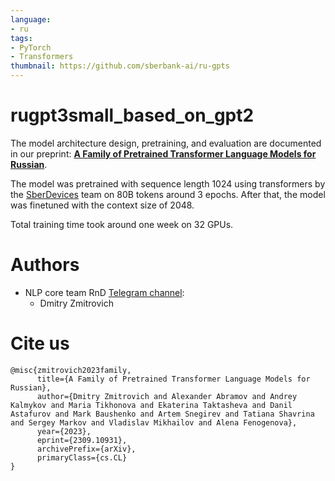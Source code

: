 ```yaml
---
language:
- ru
tags:
- PyTorch
- Transformers
thumbnail: https://github.com/sberbank-ai/ru-gpts
---
```


# rugpt3small\_based\_on\_gpt2
The model architecture design, pretraining, and evaluation are documented in our preprint: [**A Family of Pretrained Transformer Language Models for Russian**](https://arxiv.org/abs/2309.10931).

The model was pretrained with sequence length 1024 using transformers by the [SberDevices](https://sberdevices.ru/) team on 80B tokens around 3 epochs. After that, the model was finetuned with the context size of 2048.

Total training time took around one week on 32 GPUs.

# Authors
+ NLP core team RnD [Telegram channel](https://t.me/nlpcoreteam):
  + Dmitry Zmitrovich 


# Cite us
```
@misc{zmitrovich2023family,
      title={A Family of Pretrained Transformer Language Models for Russian}, 
      author={Dmitry Zmitrovich and Alexander Abramov and Andrey Kalmykov and Maria Tikhonova and Ekaterina Taktasheva and Danil Astafurov and Mark Baushenko and Artem Snegirev and Tatiana Shavrina and Sergey Markov and Vladislav Mikhailov and Alena Fenogenova},
      year={2023},
      eprint={2309.10931},
      archivePrefix={arXiv},
      primaryClass={cs.CL}
}
```